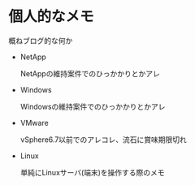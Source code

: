 # 個人的なメモ

概ねブログ的な何か

- NetApp
  
  NetAppの維持案件でのひっかかりとかアレ

- Windows

  Windowsの維持案件でのひっかかりとかアレ

- VMware

  vSphere6.7以前でのアレコレ、流石に賞味期限切れ

- Linux
  
  単純にLinuxサーバ(端末)を操作する際のメモ